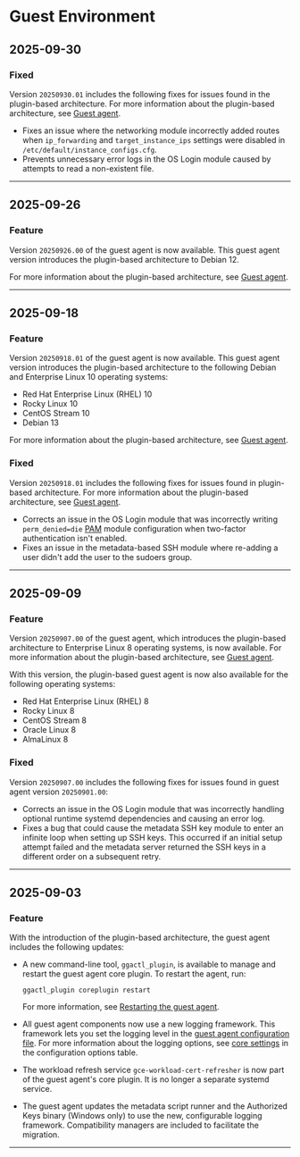 # Guest Environment

## 2025-09-30

### Fixed

Version `20250930.01` includes the following fixes for issues found in the
plugin-based architecture. For more information about the plugin-based
architecture, see [Guest agent](https://cloud.google.com/compute/docs/images/guest-agent).

* Fixes an issue where the networking module incorrectly added routes when
  `ip_forwarding` and `target_instance_ips` settings were disabled in `/etc/default/instance_configs.cfg`.
* Prevents unnecessary error logs in the OS Login module caused by attempts to
  read a non-existent file.

---
## 2025-09-26

### Feature

Version `20250926.00` of the guest agent is now available. This guest agent
version introduces the plugin-based architecture to Debian 12.

For more information about the plugin-based architecture, see
[Guest agent](https://cloud.google.com/compute/docs/images/guest-agent).

---
## 2025-09-18

### Feature

Version `20250918.01` of the guest agent is now available. This guest agent
version introduces the plugin-based architecture to the following Debian and
Enterprise Linux 10 operating systems:

* Red Hat Enterprise Linux (RHEL) 10
* Rocky Linux 10
* CentOS Stream 10
* Debian 13

For more information about the plugin-based architecture, see
[Guest agent](https://cloud.google.com/compute/docs/images/guest-agent).

### Fixed

Version `20250918.01` includes the following fixes for issues found in
plugin-based architecture. For more information about the plugin-based
architecture, see [Guest agent](https://cloud.google.com/compute/docs/images/guest-agent).

* Corrects an issue in the OS Login module that was incorrectly writing `perm_denied=die`
  [PAM](https://en.wikipedia.org/wiki/Pluggable_Authentication_Module) module
  configuration when two-factor authentication isn't enabled.
* Fixes an issue in the metadata-based SSH module where re-adding a user didn't
  add the user to the sudoers group.

---
## 2025-09-09

### Feature

Version `20250907.00` of the guest agent, which introduces the plugin-based
architecture to Enterprise Linux 8 operating systems, is now available. For more
information about the plugin-based architecture, see [Guest agent](https://cloud.google.com/compute/docs/images/guest-agent).

With this version, the plugin-based guest agent is now also available for the
following operating systems:

* Red Hat Enterprise Linux (RHEL) 8
* Rocky Linux 8
* CentOS Stream 8
* Oracle Linux 8
* AlmaLinux 8

### Fixed

Version `20250907.00` includes the following fixes for issues found in guest
agent version `20250901.00`:

* Corrects an issue in the OS Login module that was incorrectly handling
  optional runtime systemd dependencies and causing an error log.
* Fixes a bug that could cause the metadata SSH key module to enter an infinite
  loop when setting up SSH keys. This occurred if an initial setup attempt failed
  and the metadata server returned the SSH keys in a different order on a
  subsequent retry.

---
## 2025-09-03

### Feature

With the introduction of the plugin-based architecture, the guest agent includes
the following updates:

* A new command-line tool, `ggactl_plugin`, is available to manage and restart
  the guest agent core plugin. To restart the agent, run:

  ```
  ggactl_plugin coreplugin restart

  ```

  For more information, see [Restarting the guest agent](https://cloud.google.com/compute/docs/images/manage-guest-agent#restart-guest-agent).
* All guest agent components now use a new logging framework. This framework
  lets you set the logging level in the
  [guest agent configuration file](https://cloud.google.com/compute/docs/images/manage-guest-agent#update-guest-agent-config).
  For more information about the logging options, see [core settings](https://cloud.google.com/compute/docs/images/manage-guest-agent#core)
  in the configuration options table.
* The workload refresh service `gce-workload-cert-refresher` is now part of the
  guest agent's core plugin. It is no longer a separate systemd service.
* The guest agent updates the metadata script runner and the Authorized Keys
  binary (Windows only) to use the new, configurable logging framework.
  Compatibility managers are included to facilitate the migration.

---
